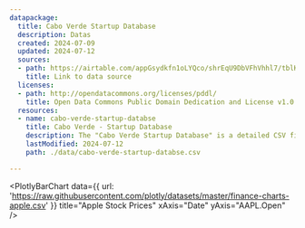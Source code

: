 ```yaml
---
datapackage:
  title: Cabo Verde Startup Database
  description: Datas
  created: 2024-07-09
  updated: 2024-07-12
  sources:
  - path: https://airtable.com/appGsydkfn1oLYQco/shrEqU9DbVFhVhhl7/tblKkPhhqZg8ROraG
    title: Link to data source
  licenses:
  - path: http://opendatacommons.org/licenses/pddl/
    title: Open Data Commons Public Domain Dedication and License v1.0
  resources:
  - name: cabo-verde-startup-databse
    title: Cabo Verde - Startup Database
    description: The "Cabo Verde Startup Database" is a detailed CSV file that showcases the startup ecosystem in Cabo Verde. It includes essential information about various startups, such as their names, headquarters locations, core business areas, websites, descriptions, business models, stages/types, and the powering entity (CVD). This database offers a concise snapshot of the innovative ventures across Cabo Verde's islands, making it a valuable resource for networking, research, and support. 
    lastModified: 2024-07-12
    path: ./data/cabo-verde-startup-databse.csv

---
```



<PlotlyBarChart
  data={{
    url: 'https://raw.githubusercontent.com/plotly/datasets/master/finance-charts-apple.csv'
  }}
  title="Apple Stock Prices"
  xAxis="Date"
  yAxis="AAPL.Open"
/>